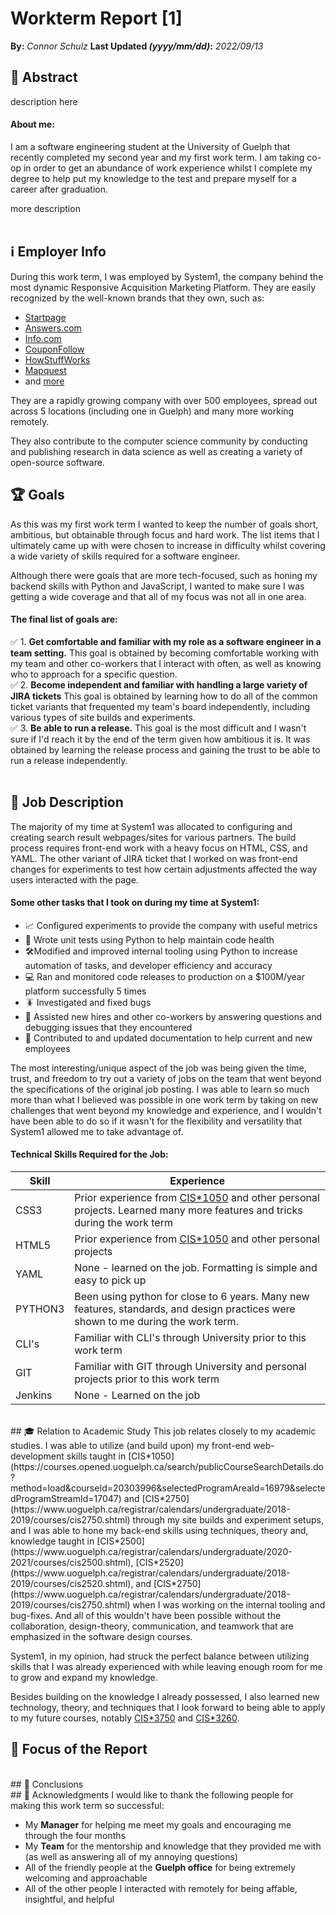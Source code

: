 # Workterm Report [1]
**By:** *Connor Schulz*
**Last Updated *(yyyy/mm/dd)*:**   *2022/09/13*
<br>
## 📌 Abstract

description here

#### About me:
I am a software engineering student at the University of Guelph that recently completed my second year and my first work term. I am taking co-op in order to get an abundance of work experience whilst I complete my degree to help put my knowledge to the test and prepare myself for a career after graduation. 

more description  
<br>
## ℹ️ Employer Info

During this work term, I was employed by System1, the company behind the most dynamic Responsive Acquisition Marketing Platform. They are easily recognized by the well-known brands that they own, such as:
- [Startpage](https://www.startpage.com/) 
- [Answers.com](https://www.answers.com/)
- [Info.com](https://info.com/)
- [CouponFollow](https://couponfollow.com/)
- [HowStuffWorks](https://www.howstuffworks.com/)
- [Mapquest](https://www.mapquest.com/)
- and [more](https://system1.com/what-we-do#brands)

They are a rapidly growing company with over 500 employees, spread out across 5 locations (including one in Guelph) and many more working remotely.

They also contribute to the computer science community by conducting and publishing research in data science as well as creating a variety of open-source software. 
<br>
## 🏆 Goals

As this was my first work term I wanted to keep the number of goals short, ambitious, but obtainable through focus and hard work. The list items that I ultimately came up with were chosen to increase in difficulty whilst covering a wide variety of skills required for a software engineer.

Although there were goals that are more tech-focused, such as honing my backend skills with Python and JavaScript, I wanted to make sure I was getting a wide coverage and that all of my focus was not all in one area. 

#### The final list of goals are: 
✅ 1. **Get comfortable and familiar with my role as a software engineer in a team setting.** This goal is obtained by becoming comfortable working with my team and other co-workers that I interact with often, as well as knowing who to approach for a specific question. <br>
✅ 2. **Become independent and familiar with handling a large variety of JIRA tickets** This goal is obtained by learning how to do all of the common ticket variants that frequented my team's board independently, including various types of site builds and experiments. <br>
✅ 3. **Be able to run a release.** This goal is the most difficult and I wasn't sure if I'd reach it by the end of the term given how ambitious it is. It was obtained by learning the release process and gaining the trust to be able to run a release independently. <br>
<br>
## 📃 Job Description

The majority of my time at System1 was allocated to configuring and creating search result webpages/sites for various partners. The build process requires front-end work with a heavy focus on HTML, CSS, and YAML. The other variant of JIRA ticket that I worked on was front-end changes for experiments to test how certain adjustments affected the way users interacted with the page.

#### Some other tasks that I took on during my time at System1:
- 📈 Configured experiments to provide the company with useful metrics
- 🏥 Wrote unit tests using Python to help maintain code health
- 🛠️Modified and improved internal tooling using Python to increase automation of tasks, and developer efficiency and accuracy
- 💻 Ran and monitored code releases to production on a $100M/year platform successfully 5 times
- 🪳 Investigated and fixed bugs
- 🙋 Assisted new hires and other co-workers by answering questions and debugging issues that they encountered
- 📑 Contributed to and updated documentation to help current and new employees

The most interesting/unique aspect of the job was being given the time, trust, and freedom to try out a variety of jobs on the team that went beyond the specifications of the original job posting. I was able to learn so much more than what I believed was possible in one work term by taking on new challenges that went beyond my knowledge and experience, and I wouldn't have been able to do so if it wasn't for the flexibility and versatility that System1 allowed me to take advantage of.

####  Technical Skills Required for the Job:

| Skill | Experience |
|--|--|
| CSS3  | Prior experience from [CIS*1050](https://courses.opened.uoguelph.ca/search/publicCourseSearchDetails.do?method=load&courseId=20303996&selectedProgramAreaId=16979&selectedProgramStreamId=17047) and other personal projects. Learned many more features and tricks during the work term |
| HTML5  | Prior experience from [CIS*1050](https://courses.opened.uoguelph.ca/search/publicCourseSearchDetails.do?method=load&courseId=20303996&selectedProgramAreaId=16979&selectedProgramStreamId=17047) and other personal projects |
| YAML  | None - learned on the job. Formatting is simple and easy to pick up |
| PYTHON3  | Been using python for close to 6 years. Many new features, standards, and design practices were shown to me during the work term.  |
| CLI's  | Familiar with CLI's through University prior to this work term  |
| GIT  | Familiar with GIT through University and personal projects prior to this work term  |
| Jenkins  | None - Learned on the job  |

<br>
## 🎓 Relation to Academic Study
This job relates closely to my academic studies. I was able to utilize (and build upon) my front-end web-development skills taught in [CIS*1050](https://courses.opened.uoguelph.ca/search/publicCourseSearchDetails.do?method=load&courseId=20303996&selectedProgramAreaId=16979&selectedProgramStreamId=17047) and [CIS*2750](https://www.uoguelph.ca/registrar/calendars/undergraduate/2018-2019/courses/cis2750.shtml) through my site builds and experiment setups, and I was able to hone my back-end skills using techniques, theory and, knowledge taught in [CIS*2500](https://www.uoguelph.ca/registrar/calendars/undergraduate/2020-2021/courses/cis2500.shtml), [CIS*2520](https://www.uoguelph.ca/registrar/calendars/undergraduate/2018-2019/courses/cis2520.shtml), and [CIS*2750](https://www.uoguelph.ca/registrar/calendars/undergraduate/2018-2019/courses/cis2750.shtml) when I was working on the internal tooling and bug-fixes. And all of this wouldn't have been possible without the collaboration, design-theory,  communication, and teamwork that are emphasized in the software design courses. 

System1, in my opinion, had struck the perfect balance between utilizing skills that I was already experienced with while leaving enough room for me to grow and expand my knowledge.

Besides building on the knowledge I already possessed, I also learned new technology, theory, and techniques that I look forward to being able to apply to my future courses, notably [CIS*3750](https://www.uoguelph.ca/registrar/calendars/undergraduate/2015-2016/courses/cis3750.shtml) and [CIS*3260](https://www.uoguelph.ca/registrar/calendars/undergraduate/2018-2019/courses/cis3260.shtml).
<br>
## 🔬 Focus of the Report
<br>
## 🏁 Conclusions
<br>
## 💌 Acknowledgments
I would like to thank the following people for making this work term so successful:

- My **Manager** for helping me meet my goals and encouraging me through the four months
- My **Team** for the mentorship and knowledge that they provided me with (as well as answering all of my annoying questions)
- All of the friendly people at the **Guelph office** for being extremely welcoming and approachable
- All of the other people I interacted with remotely for being affable, insightful, and helpful
